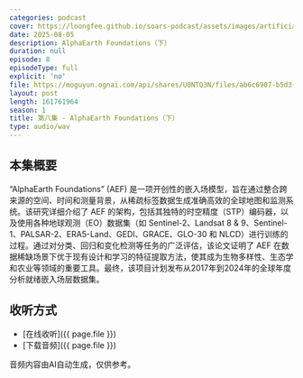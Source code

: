 ```yaml
---
categories: podcast
cover: https://loongfee.github.io/soars-podcast/assets/images/artificial-intelligence.png
date: 2025-08-05
description: AlphaEarth Foundations（下）
duration: null
episode: 8
episodeType: full
explicit: 'no'
file: https://moguyun.ognai.com/api/shares/U0NTQ3N/files/ab6c6907-b5d3-4c68-90ed-56b62801791f
layout: post
length: 161761964
season: 1
title: 第八集 - AlphaEarth Foundations（下）
type: audio/wav
---
```


## 本集概要

“AlphaEarth Foundations” (AEF) 是一项开创性的嵌入场模型，旨在通过整合跨来源的空间、时间和测量背景，从稀疏标签数据生成准确高效的全球地图和监测系统。该研究详细介绍了 AEF 的架构，包括其独特的时空精度（STP）编码器，以及使用各种地球观测（EO）数据集（如 Sentinel-2、Landsat 8 & 9、Sentinel-1、PALSAR-2、ERA5-Land、GEDI、GRACE、GLO-30 和 NLCD）进行训练的过程。通过对分类、回归和变化检测等任务的广泛评估，该论文证明了 AEF 在数据稀缺场景下优于现有设计和学习的特征提取方法，使其成为生物多样性、生态学和农业等领域的重要工具。最终，该项目计划发布从2017年到2024年的全球年度分析就绪嵌入场层数据集。

## 收听方式

- [在线收听]({{ page.file }})
- [下载音频]({{ page.file }})


音频内容由AI自动生成，仅供参考。